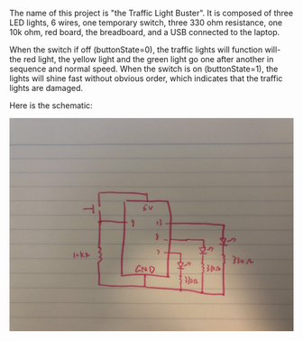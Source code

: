 The name of this project is "the Traffic Light Buster". It is composed of three LED lights, 6 wires, one temporary switch, three 330 ohm resistance, one 10k ohm, red board, the breadboard, and a USB connected to the laptop.

When the switch if off (buttonState=0), the traffic lights will function will- the red light, the yellow light and the green light go one after another in sequence and normal speed. When the switch is on (buttonState=1), the lights will shine fast without obvious order, which indicates that the traffic lights are damaged.

Here is the schematic:

![](correctedSchematics.jpg)

